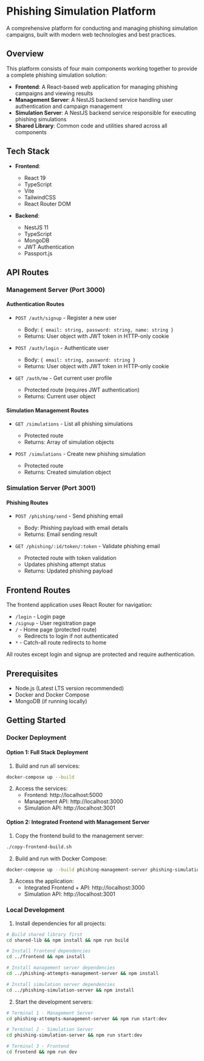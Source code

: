 # Phishing Simulation Platform

A comprehensive platform for conducting and managing phishing simulation campaigns, built with modern web technologies and best practices.

## Overview

This platform consists of four main components working together to provide a complete phishing simulation solution:

- **Frontend**: A React-based web application for managing phishing campaigns and viewing results
- **Management Server**: A NestJS backend service handling user authentication and campaign management
- **Simulation Server**: A NestJS backend service responsible for executing phishing simulations
- **Shared Library**: Common code and utilities shared across all components

## Tech Stack

- **Frontend**:
  - React 19
  - TypeScript
  - Vite
  - TailwindCSS
  - React Router DOM

- **Backend**:
  - NestJS 11
  - TypeScript
  - MongoDB
  - JWT Authentication
  - Passport.js

## API Routes

### Management Server (Port 3000)

#### Authentication Routes
- `POST /auth/signup` - Register a new user
  - Body: `{ email: string, password: string, name: string }`
  - Returns: User object with JWT token in HTTP-only cookie

- `POST /auth/login` - Authenticate user
  - Body: `{ email: string, password: string }`
  - Returns: User object with JWT token in HTTP-only cookie

- `GET /auth/me` - Get current user profile
  - Protected route (requires JWT authentication)
  - Returns: Current user object

#### Simulation Management Routes
- `GET /simulations` - List all phishing simulations
  - Protected route
  - Returns: Array of simulation objects

- `POST /simulations` - Create new phishing simulation
  - Protected route
  - Returns: Created simulation object

### Simulation Server (Port 3001)

#### Phishing Routes
- `POST /phishing/send` - Send phishing email
  - Body: Phishing payload with email details
  - Returns: Email sending result

- `GET /phishing/:id/token/:token` - Validate phishing email
  - Protected route with token validation
  - Updates phishing attempt status
  - Returns: Updated phishing payload

## Frontend Routes

The frontend application uses React Router for navigation:

- `/login` - Login page
- `/signup` - User registration page
- `/` - Home page (protected route)
  - Redirects to login if not authenticated
- `*` - Catch-all route redirects to home

All routes except login and signup are protected and require authentication.

## Prerequisites

- Node.js (Latest LTS version recommended)
- Docker and Docker Compose
- MongoDB (if running locally)

## Getting Started

### Docker Deployment

#### Option 1: Full Stack Deployment

1. Build and run all services:
```bash
docker-compose up --build
```

2. Access the services:
   - Frontend: http://localhost:5000
   - Management API: http://localhost:3000
   - Simulation API: http://localhost:3001

#### Option 2: Integrated Frontend with Management Server

1. Copy the frontend build to the management server:
```bash
./copy-frontend-build.sh
```

2. Build and run with Docker Compose:
```bash
docker-compose up --build phishing-management-server phishing-simulation-server
```

3. Access the application:
   - Integrated Frontend + API: http://localhost:3000
   - Simulation API: http://localhost:3001

### Local Development

1. Install dependencies for all projects:
```bash
# Build shared library first
cd shared-lib && npm install && npm run build

# Install frontend dependencies
cd ../frontend && npm install

# Install management server dependencies
cd ../phishing-attempts-management-server && npm install

# Install simulation server dependencies
cd ../phishing-simulation-server && npm install
```

2. Start the development servers:

```bash
# Terminal 1 - Management Server
cd phishing-attempts-management-server && npm run start:dev

# Terminal 2 - Simulation Server
cd phishing-simulation-server && npm run start:dev

# Terminal 3 - Frontend
cd frontend && npm run dev
```
